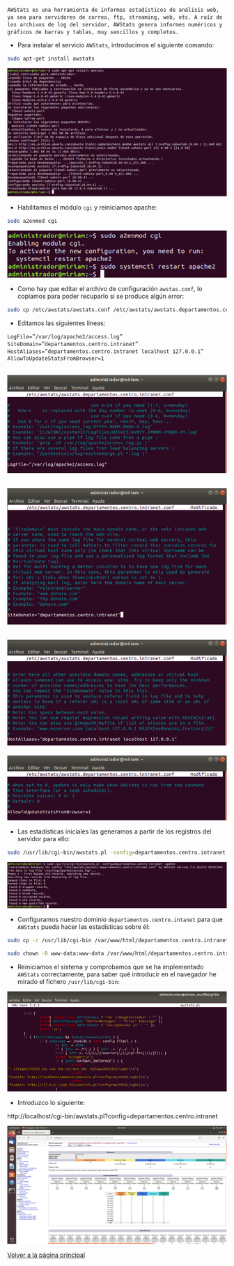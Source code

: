 `AWStats es una herramienta de informes estadísticos de análisis web, ya sea para servidores de correo, ftp, streaming, web, etc. A raíz de los archivos de log del servidor, AWStats genera informes numéricos y gráficos de barras y tablas, muy sencillos y completos.`

- Para instalar el servicio `AWStats`, introducimos el siguiente comando:

```bash
sudo apt-get install awstats
```

![image](/imagenes/26.png)

- Habilitamos el módulo `cgi` y reiniciamos apache:

```bash
sudo a2enmod cgi
```

![image](/imagenes/27.png)

- Como hay que editar el archivo de configuración `awstas.conf`, lo copiamos para poder recuparlo si se produce algún error:

```bash
sudo cp /etc/awstats/awstats.conf /etc/awstats/awstats.departamentos.centro.intranet.conf
```

- Editamos las siguientes líneas:

```apache
LogFile=”/var/log/apache2/access.log”
SiteDomain=”departamentos.centro.intranet” 
HostAliases=”departamentos.centro.intranet localhost 127.0.0.1” 
AllowToUpdateStatsFromBrowser=1
```

![image](/imagenes/28.png)
---------------------------
![image](/imagenes/29.png)
---------------------------
![image](/imagenes/30.png)
---------------------------
![image](/imagenes/31.png)

- Las estadísticas iniciales las generamos a partir de los registros del servidor para ello:

```bash
sudo /usr/lib/cgi-bin/awstats.pl -config=departamentos.centro.intranet -update
```

![image](/imagenes/32.png)

- Configuramos nuestro dominio `departamentos.centro.intanet` para que `AWStats` pueda hacer las estadísticas sobre él:

```bash
sudo cp -r /usr/lib/cgi-bin /var/www/html/departamentos.centro.intranet
```
```bash
sudo chown -R www-data:www-data /var/www/html/departamentos.centro.intranet/cgi-bin/
```

- Reiniciamos el sistema y comprobamos que se ha implementado `AWStats` correctamente, para saber qué introducir en el navegador he mirado el fichero `/usr/lib/cgi-bin`:

![image](/imagenes/34.png)

- Introduzco lo siguiente:

http://localhost/cgi-bin/awstats.pl?config=departamentos.centro.intranet

![image](/imagenes/33.png)

[Volver a la página principal](../README.md)
